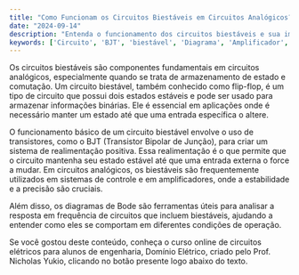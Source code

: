 ```yaml
---
title: "Como Funcionam os Circuitos Biestáveis em Circuitos Analógicos?"
date: "2024-09-14"
description: "Entenda o funcionamento dos circuitos biestáveis e sua importância em circuitos analógicos."
keywords: ['Circuito', 'BJT', 'biestável', 'Diagrama', 'Amplificador', 'Bode']
---
```


Os circuitos biestáveis são componentes fundamentais em circuitos analógicos, especialmente quando se trata de armazenamento de estado e comutação. Um circuito biestável, também conhecido como flip-flop, é um tipo de circuito que possui dois estados estáveis e pode ser usado para armazenar informações binárias. Ele é essencial em aplicações onde é necessário manter um estado até que uma entrada específica o altere.

O funcionamento básico de um circuito biestável envolve o uso de transistores, como o BJT (Transistor Bipolar de Junção), para criar um sistema de realimentação positiva. Essa realimentação é o que permite que o circuito mantenha seu estado estável até que uma entrada externa o force a mudar. Em circuitos analógicos, os biestáveis são frequentemente utilizados em sistemas de controle e em amplificadores, onde a estabilidade e a precisão são cruciais.

Além disso, os diagramas de Bode são ferramentas úteis para analisar a resposta em frequência de circuitos que incluem biestáveis, ajudando a entender como eles se comportam em diferentes condições de operação.

Se você gostou deste conteúdo, conheça o curso online de circuitos elétricos para alunos de engenharia, Domínio Elétrico, criado pelo Prof. Nicholas Yukio, clicando no botão presente logo abaixo do texto.